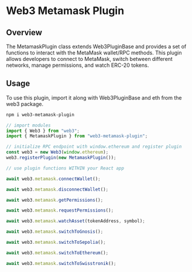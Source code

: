# Web3 Metamask Plugin

## Overview

The MetamaskPlugin class extends Web3PluginBase and provides a set of functions to interact with the MetaMask wallet/RPC methods. This plugin allows developers to connect to MetaMask, switch between different networks, manage permissions, and watch ERC-20 tokens.

## Usage

To use this plugin, import it along with Web3PluginBase and eth from the web3 package.

```bash
npm i web3-metamask-plugin
```

```js
// import modules
import { Web3 } from "web3";
import { MetamaskPlugin } from "web3-metamask-plugin";

// initialize RPC endpoint with window.ethereum and register plugin
const web3 = new Web3(window.ethereum);
web3.registerPlugin(new MetamaskPlugin());

// use plugin functions WITHIN your React app

await web3.metamask.connectWallet();

await web3.metamask.disconnectWallet();

await web3.metamask.getPermissions();

await web3.metamask.requestPermissions();

await web3.metamask.watchAsset(tokenAddress, symbol);

await web3.metamask.switchToGnosis();

await web3.metamask.switchToSepolia();

await web3.metamask.switchToEthereum();

await web3.metamask.switchToSwisstronik();
```

